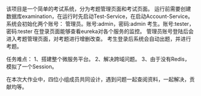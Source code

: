 该项目是一个简单的考试系统，分为考题管理页面和考试页面。
运行前需要创建数据库examination，在运行时先启动Test-Service，在启动Account-Service。
系统会初始化两个账号：
管理员。账号:admin，密码:admin
考生。账号:tester，密码:tester
在登录页面能够查看eureka对各个服务的监控。
管理员账号登陆后会进入考题管理页面，对考题进行增删改查。
考生登录后系统会自动出题，并进行考题。

任务难点：
1、搭建整个微服务平台。
2、解决跨域问题。
3、由于没有Redis，模拟了一个Session。

在本次大作业中，四位小组成员共同设计，遇到问题一起查阅资料，一起解决，贡献均等。
